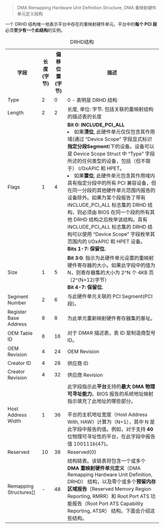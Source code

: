 
> DMA Remapping Hardware Unit Definition Structure, DMA 重映射硬件单元定义结构

一个 DRHD 结构唯一地表示平台中存在的重映射硬件单元。平台中的**每个 PCI 段**必须**至少有一个此结构**的实例。


<table style="width:100%">
<caption>DRHD结构</caption>
  <tr>
    <th>
    字段
    </th>
    <th>
    长度(字节)
    </th>
    <th>
    偏移位置(字节)
    </th>
    <th>
    描述
    </th>
  </tr>
  <tr>
    <td>
    Type
    </td>
    <td>
    2
    </td>
    <td>
    0
    </td>
    <td>
    0 - 表明是 DRHD 结构
    </td>
  </tr>
  <tr>
    <td>
    Length
    </td>
    <td>
    2
    </td>
    <td>
    2
    </td>
    <td>
    长度, 单位: 字节. 包括关联的重映射结构的描述表的长度
    </td>
  </tr>
  <tr>
    <td>
    Flags
    </td>
    <td>
    1
    </td>
    <td>
    4
    </td>
    <td>
    <b>Bit 0: INCLUDE_PCI_ALL</b><br>
    <li>如果<b>清位</b>, 此硬件单元仅仅包含其作用域(通过 “Device Scope” 字段显式标识<b>指定分段Segment</b>)下的设备。设备可以是 Device Scope Struct 中 “Type” 字段所述的任何类型的设备，包括（但不限于） I/OxAPIC 和 HPET。</li>
    <li>如果<b>置位</b>, 此硬件单元包含其作用域内具有指定分段中的所有 PCI 兼容设备，但在同一分段的其他硬件单元范围内报告的设备除外。如果为某个段报告了带有 INCLUDE_PCI_ALL 标志集的 DRHD 结构，则必须由 BIOS 在同一个段的所有其他 DRHD 结构之后枚举该结构。具有 INCLUDE_PCI_ALL 标志集的 DRHD 结构可以使用 “Device Scope” 字段枚举其范围内的 I/OxAPIC 和 HPET 设备。</li>
    <b>Bits 1-7: 保留位.</b>
    </td>
  </tr>
  <tr>
    <td>
    Size
    </td>
    <td>
    1
    </td>
    <td>
    5
    </td>
    <td>
    <b>Bit 3:0</b>: 指示为此硬件单元设置的重映射硬件寄存器的大小。如果此字段中的值为 N，则寄存器集的大小为 2^N 个 4KB 页（2^(N+12)字节）<br>
    <b>Bit 4-7: 保留位.</b>
    </td>
  </tr>
  <tr>
    <td>
    Segment Number
    </td>
    <td>
    2
    </td>
    <td>
    6
    </td>
    <td>
    与此硬件单元关联的 PCI Segment(PCI 段)。
    </td>
  </tr>
  <tr>
    <td>
    Register Base Address
    </td>
    <td>
    8
    </td>
    <td>
    8
    </td>
    <td>
    为此单元重新映射硬件寄存器集的基址。
    </td>
  </tr>
  <tr>
    <td>
    OEM Table ID
    </td>
    <td>
    8
    </td>
    <td>
    16
    </td>
    <td>
    对于 DMAR 描述表，表 ID 是制造商型号 ID。
    </td>
  </tr>
  <tr>
    <td>
    OEM Revision
    </td>
    <td>
    4
    </td>
    <td>
    24
    </td>
    <td>
    OEM Revision
    </td>
  </tr>
  <tr>
    <td>
    Creator ID
    </td>
    <td>
    4
    </td>
    <td>
    28
    </td>
    <td>
    供应商 ID
    </td>
  </tr>
  <tr>
    <td>
    Creator Revision
    </td>
    <td>
    4
    </td>
    <td>
    32
    </td>
    <td>
    供应商 Revision
    </td>
  </tr>
  <tr>
    <td>
    Host Address Width
    </td>
    <td>
    1
    </td>
    <td>
    36
    </td>
    <td>
    此字段指示此<b>平台</b>支持的<b>最大 DMA 物理可寻址能力</b>。BIOS 报告的系统地址映射指示填充了此地址的哪些部分。<br><br>
    平台的主机地址宽度（Host Address With, HAW）计算为（N+1），其中 N 是此字段中报告的值。例如，对于支持 <b>40</b> 位物理可寻址性的平台，在此字段中报告值 100111b(47)。
    </td>
  </tr>
  <tr>
    <td>
    Reserved
    </td>
    <td>
    10
    </td>
    <td>
    38
    </td>
    <td>
    Reserved(0)
    </td>
  </tr>
  <tr>
    <td>
    Remapping Structures[]
    </td>
    <td>
    -
    </td>
    <td>
    48
    </td>
    <td>
    结构链表。该链表将包含一个或多个 <b>DMA 重映射硬件单元定义</b>（DMA Remapping Hardware Unit Definition, DRHD） 结构，以及零个或多个<b>预留内存区域报告</b>（Reserved Memory Region Reporting, RMRR）和 Root Port ATS 功能报告（Root Port ATS Capability Reporting, ATSR） 结构。下面会介绍这些结构。
    </td>
  </tr>
</table>


